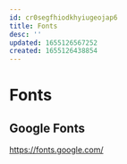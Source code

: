 ```yaml
---
id: cr0segfhiodkhyiugeojap6
title: Fonts
desc: ''
updated: 1655126567252
created: 1655126438854
---
```


# Fonts

## Google Fonts

https://fonts.google.com/
